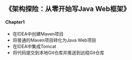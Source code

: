 ## 《架构探险：从零开始写Java Web框架》

#### Chapter1
- 在IDEA中创建Maven项目
- 将普通的Maven项目转化为Java Web项目
- 在IDEA中集成Tomcat
- 将代码提交到本地Git仓库并推送到远程Git仓库